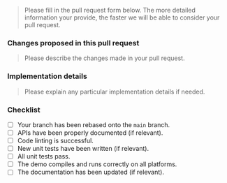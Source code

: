 > Please fill in the pull request form below. The more detailed information your provide, the faster we will be able to consider your pull request.

### Changes proposed in this pull request

> Please describe the changes made in your pull request.

### Implementation details

> Please explain any particular implementation details if needed.

### Checklist

- [ ] Your branch has been rebased onto the `main` branch.
- [ ] APIs have been properly documented (if relevant).
- [ ] Code linting is successful.
- [ ] New unit tests have been written (if relevant).
- [ ] All unit tests pass.
- [ ] The demo compiles and runs correctly on all platforms.
- [ ] The documentation has been updated (if relevant).
